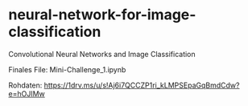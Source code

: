 # neural-network-for-image-classification
Convolutional Neural Networks and Image Classification

Finales File: Mini-Challenge_1.ipynb

Rohdaten: https://1drv.ms/u/s!Aj6i7QCCZP1ri_kLMPSEpaGqBmdCdw?e=hOJIMw
